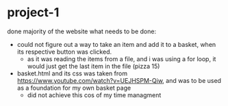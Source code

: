 # project-1

done majority of the website
what needs to be done:
  - could not figure out a way to take an item and add it to a basket, when its respective button was clicked.
    - as it was reading the items from a file, and i was using a for loop, it would just get the last item in the file (pizza 15)
  - basket.html and its css was taken from https://www.youtube.com/watch?v=UEJHSPM-Qiw, and was to be used as a foundation for my own basket page
    - did not achieve this cos of my time managment
